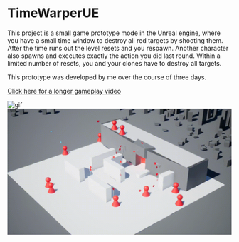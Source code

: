 # TimeWarperUE
This project is a small game prototype mode in the Unreal engine, where you have a small time window to destroy all red targets by shooting them. After the time runs out the level resets and you respawn. Another character also spawns and executes exactly the action you did last round. Within a limited number of resets, you and your clones have to destroy all targets.

This prototype was developed by me over the course of three days.

[Click here for a longer gameplay video](https://youtu.be/WMsE8JVw_I8)

<img src="TimeWarperUE-shortA.gif" alt="gif"/>
<img src="TimeWarperUE-shortB.gif" alt="gif"/>
